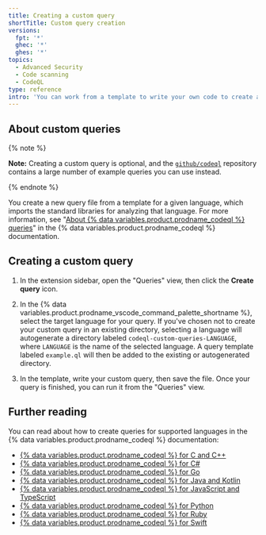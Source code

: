 ```yaml
---
title: Creating a custom query
shortTitle: Custom query creation
versions:
  fpt: '*'
  ghec: '*'
  ghes: '*'
topics:
  - Advanced Security
  - Code scanning
  - CodeQL
type: reference
intro: 'You can work from a template to write your own code to create a custom query to analyze a specific language.'
---
```


## About custom queries

{% note %}

**Note:** Creating a custom query is optional, and the [`github/codeql`](https://github.com/github/codeql) repository contains a large number of example queries you can use instead.

{% endnote %}

You create a new query file from a template for a given language, which imports the standard libraries for analyzing that language. For more information, see "[About {% data variables.product.prodname_codeql %} queries](https://codeql.github.com/docs/writing-codeql-queries/about-codeql-queries/)" in the {% data variables.product.prodname_codeql %} documentation.

## Creating a custom query

1. In the extension sidebar, open the "Queries" view, then click the **Create query** icon.

1. In the {% data variables.product.prodname_vscode_command_palette_shortname %}, select the target language for your query. If you've chosen not to create your custom query in an existing directory, selecting a language will autogenerate a directory labeled `codeql-custom-queries-LANGUAGE`, where `LANGUAGE` is the name of the selected language. A query template labeled `example.ql` will then be added to the existing or autogenerated directory.

1. In the template, write your custom query, then save the file. Once your query is finished, you can run it from the "Queries" view.

## Further reading

You can read about how to create queries for supported languages in the {% data variables.product.prodname_codeql %} documentation:

- [{% data variables.product.prodname_codeql %} for C and C++](https://codeql.github.com/docs/codeql-language-guides/codeql-for-cpp/)
- [{% data variables.product.prodname_codeql %} for C#](https://codeql.github.com/docs/codeql-language-guides/codeql-for-csharp/)
- [{% data variables.product.prodname_codeql %} for Go](https://codeql.github.com/docs/codeql-language-guides/codeql-for-go/)
- [{% data variables.product.prodname_codeql %} for Java and Kotlin](https://codeql.github.com/docs/codeql-language-guides/codeql-for-java/)
- [{% data variables.product.prodname_codeql %} for JavaScript and TypeScript](https://codeql.github.com/docs/codeql-language-guides/codeql-for-javascript/)
- [{% data variables.product.prodname_codeql %} for Python](https://codeql.github.com/docs/codeql-language-guides/codeql-for-python/)
- [{% data variables.product.prodname_codeql %} for Ruby](https://codeql.github.com/docs/codeql-language-guides/codeql-for-ruby/)
- [{% data variables.product.prodname_codeql %} for Swift](https://codeql.github.com/docs/codeql-language-guides/codeql-for-swift/)
